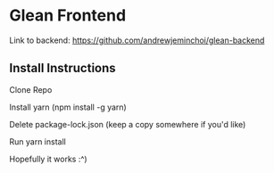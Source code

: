 # Glean Frontend

Link to backend: https://github.com/andrewjeminchoi/glean-backend

## Install Instructions
Clone Repo

Install yarn (npm install -g yarn)

Delete package-lock.json (keep a copy somewhere if you'd like)

Run yarn install

Hopefully it works :^)
